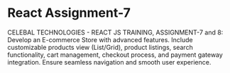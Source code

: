 # React Assignment-7
CELEBAL TECHNOLOGIES - REACT JS TRAINING, ASSIGNMENT-7 and 8: Develop an E-commerce Store with advanced features. Include customizable products view (List/Grid), product listings, search functionality, cart management, checkout process, and payment gateway integration. Ensure seamless navigation and smooth user experience.

